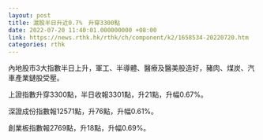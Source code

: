 ```yaml
---
layout: post
title: 滬股半日升近0.7%　升穿3300點
date: 2022-07-20 11:40:01.000000000 +08:00
link: https://news.rthk.hk/rthk/ch/component/k2/1658534-20220720.htm
categories: rthk
---
```


內地股市3大指數半日上升，軍工、半導體、醫療及醫美股造好，豬肉、煤炭、汽車產業鏈股受壓。

上證指數升穿3300點，半日收報3301點，升21點，升幅0.67%。

深證成份指數報12571點，升76點，升幅0.61%。

創業板指數報2769點，升18點，升幅0.69%。
